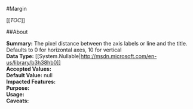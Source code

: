 #Margin

[[_TOC_]]

##About

**Summary:**  The pixel distance between the axis labels or line and the title. Defaults to 0 for horizontal axes, 10 for vertical   
**Data Type:** [[System.Nullable|http://msdn.microsoft.com/en-us/library/b3h38hb0]]  
**Accepted Values:**   
**Default Value:** null  
**Impacted Features:**   
**Purpose:**   
**Usage:**   
**Caveats:**   

